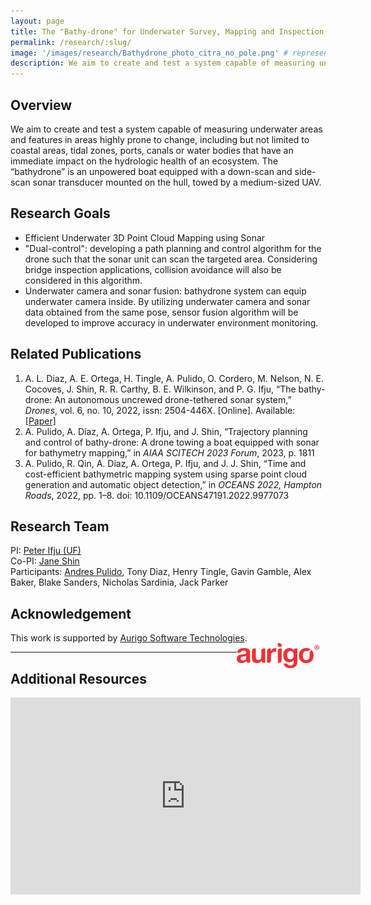 ```yaml
---
layout: page
title: The "Bathy-drone" for Underwater Survey, Mapping and Inspection
permalink: /research/:slug/
image: '/images/research/Bathydrone_photo_citra_no_pole.png' # representative figure
description: We aim to create and test a system capable of measuring underwater areas and features in areas highly prone to change, including but not limited to coastal areas, tidal zones, ports, canals or water bodies that have an immediate impact on the hydrologic health of an ecosystem. The “bathydrone” is an unpowered boat equipped with a down-scan and side-scan sonar transducer mounted on the hull, towed by a medium-sized UAV.
---
```


## Overview <!-- Must include -->
We aim to create and test a system capable of measuring underwater areas and features in areas highly prone to change, including but not limited to coastal areas, tidal zones, ports, canals or water bodies that have an immediate impact on the hydrologic health of an ecosystem. The “bathydrone” is an unpowered boat equipped with a down-scan and side-scan sonar transducer mounted on the hull, towed by a medium-sized UAV.

## Research Goals <!-- Remove if not applicable -->
* Efficient Underwater 3D Point Cloud Mapping using Sonar
* "Dual-control": developing a path planning and control algorithm for the drone such that the sonar unit can scan the targeted area. Considering bridge inspection applications, collision avoidance will also be considered in this algorithm.
* Underwater camera and sonar fusion: bathydrone system can equip underwater camera inside. By utilizing underwater camera and sonar data obtained from the same pose, sensor fusion algorithm will be developed to improve accuracy in underwater environment monitoring.

## Related Publications <!-- Remove if not applicable -->
1. A. L. Diaz, A. E. Ortega, H. Tingle, A. Pulido, O. Cordero, M. Nelson, N. E. Cocoves, J. Shin, R. R. Carthy, B. E. Wilkinson, and P. G. Ifju, “The bathy-drone: An autonomous uncrewed drone-tethered sonar system,” *Drones*, vol. 6, no. 10, 2022, issn: 2504-446X. [Online]. Available: [[Paper]](https://www.mdpi.com/2504-446X/6/10/294)
1. A. Pulido, A. Diaz, A. Ortega, P. Ifju, and J. Shin, “Trajectory planning and control of bathy-drone: A drone towing a boat equipped with sonar for bathymetry mapping,” in *AIAA SCITECH 2023 Forum*, 2023, p. 1811
1. A. Pulido, R. Qin, A. Diaz, A. Ortega, P. Ifju, and J. J. Shin, “Time and cost-efficient bathymetric mapping system using sparse point cloud generation and automatic object detection,” in *OCEANS 2022, Hampton Roads*, 2022, pp. 1–8. doi: 10.1109/OCEANS47191.2022.9977073

## Research Team <!-- Remove if not applicable -->
PI: [Peter Ifju (UF)](https://mae.ufl.edu/people/profiles/peter-ifju/)  
Co-PI: [Jane Shin](/people/jane)  
Participants: [Andres Pulido](/people/andres), Tony Diaz, Henry Tingle, Gavin Gamble, Alex Baker, Blake Sanders, Nicholas Sardinia, Jack Parker

## Acknowledgement <!-- Remove if not applicable -->
This work is supported by [Aurigo Software Technologies](https://www.aurigo.com/).
<img src="/images/logos/aurigo_logo.png"
     alt="Aurigo Logo"
     style="float: right; margin-right: 10px;" />  


<!-- <a href="https://www.aurigo.com/">
      <img alt="Aurigo Logo" src="/images/logos/aurigo_logo.png" height="70">
   </a> I need to change the style to remove the underline-->

<!-- Include below if you have additional resources to add (e.g. interview videos) -->

***

## Additional Resources

<!-- ### Youtube Embed -->
<p><iframe width="560" height="315" src="https://www.youtube.com/embed/1rVH4LCTMuo" title="YouTube video player" frameborder="0" allow="accelerometer; autoplay; clipboard-write; encrypted-media; gyroscope; picture-in-picture; web-share" allowfullscreen></iframe></p>